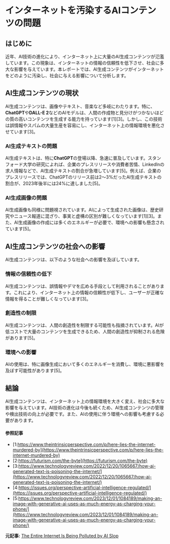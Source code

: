 # インターネットを汚染するAIコンテンツの問題

## はじめに

近年、AI技術の進化により、インターネット上に大量のAI生成コンテンツが氾濫しています。この現象は、インターネットの情報の信頼性を低下させ、社会に多大な影響を与えています。本レポートでは、AI生成コンテンツがインターネットをどのように汚染し、社会に与える影響について分析します。

## AI生成コンテンツの現状

AI生成コンテンツは、画像やテキスト、音楽など多岐にわたります。特に、**ChatGPT**や**DALL-E 2**などのAIモデルは、人間の作成物と見分けがつかないほどの質の高いコンテンツを生成する能力を持っています[1][3]。しかし、この技術は誤情報やスパムの大量生産を容易にし、インターネット上の情報環境を悪化させています[3]。

### AI生成テキストの問題

AI生成テキストは、特に**ChatGPT**の登場以降、急速に普及しています。スタンフォード大学の研究によれば、企業のプレスリリースや消費者苦情、LinkedInの求人情報などで、AI生成テキストの割合が急増しています[5]。例えば、企業のプレスリリースでは、ChatGPTのリリース前は2〜3%だったAI生成テキストの割合が、2023年後半には24%に達しました[5]。

### AI生成画像の問題

AI生成画像も同様に問題視されています。AIによって生成された画像は、歴史研究やニュース報道に混ざり、事実と虚構の区別が難しくなっています[1][3]。また、AI生成画像の作成には多くのエネルギーが必要で、環境への影響も懸念されています[5]。

## AI生成コンテンツの社会への影響

AI生成コンテンツは、以下のような社会への影響を及ぼしています。

### 情報の信頼性の低下

AI生成コンテンツは、誤情報やデマを広める手段として利用されることがあります。これにより、インターネット上の情報の信頼性が低下し、ユーザーが正確な情報を得ることが難しくなっています[3]。

### 創造性の制限

AI生成コンテンツは、人間の創造性を制限する可能性も指摘されています。AIが低コストで大量のコンテンツを生成できるため、人間の創造性が抑制される危険があります[5]。

### 環境への影響

AIの使用は、特に画像生成において多くのエネルギーを消費し、環境に悪影響を及ぼす可能性があります[5]。

## 結論

AI生成コンテンツは、インターネット上の情報環境を大きく変え、社会に多大な影響を与えています。AI技術の進化は今後も続くため、AI生成コンテンツの管理や検出技術の向上が必要です。また、AIの使用に伴う環境への影響も考慮する必要があります。

#### 参照記事
- [1:https://www.theintrinsicperspective.com/p/here-lies-the-internet-murdered-by](https://www.theintrinsicperspective.com/p/here-lies-the-internet-murdered-by)
- [2:https://futurism.com/the-byte](https://futurism.com/the-byte)
- [3:https://www.technologyreview.com/2022/12/20/1065667/how-ai-generated-text-is-poisoning-the-internet/](https://www.technologyreview.com/2022/12/20/1065667/how-ai-generated-text-is-poisoning-the-internet/)
- [4:https://issues.org/perspective-artificial-intelligence-regulated/](https://issues.org/perspective-artificial-intelligence-regulated/)
- [5:https://www.technologyreview.com/2023/12/01/1084189/making-an-image-with-generative-ai-uses-as-much-energy-as-charging-your-phone/](https://www.technologyreview.com/2023/12/01/1084189/making-an-image-with-generative-ai-uses-as-much-energy-as-charging-your-phone/)


**元記事:** [The Entire Internet Is Being Polluted by AI Slop](https://futurism.com/internet-polluted-ai-slop)